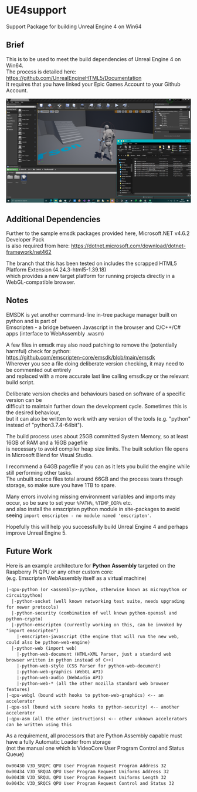 # UE4support
Support Package for building Unreal Engine 4 on Win64

## Brief
This is to be used to meet the build dependencies of Unreal Engine 4 on Win64. \
The process is detailed here: https://github.com/UnrealEngineHTML5/Documentation \
It requires that you have linked your Epic Games Account to your Github Account.

![UE4-HTML5](https://github.com/TheMindVirus/UE4support/blob/main/UE4-HTML5.png)

## Additional Dependencies
Further to the sample emsdk packages provided here, Microsoft.NET v4.6.2 Developer Pack \
is also required from here: https://dotnet.microsoft.com/download/dotnet-framework/net462

The branch that this has been tested on includes the scrapped HTML5 Platform Extension (4.24.3-html5-1.39.18) \
which provides a new target platform for running projects directly in a WebGL-compatible browser.

## Notes
EMSDK is yet another command-line in-tree package manager built on python and is part of \
Emscripten - a bridge between Javascript in the browser and C/C++/C# apps (interface to WebAssembly .wasm)

A few files in emsdk may also need patching to remove the (potentially harmful) check for python: \
https://github.com/emscripten-core/emsdk/blob/main/emsdk \
Wherever you see a file doing deliberate version checking, it may need to be commented out entirely \
and replaced with a more accurate last line calling emsdk.py or the relevant build script.

Deliberate version checks and behaviours based on software of a specific version can be \
difficult to maintain further down the development cycle. Sometimes this is the desired behaviour, \
but it can also be written to work with any version of the tools (e.g. "python" instead of "python3.7.4-64bit").

The build process uses about 25GB committed System Memory, so at least 16GB of RAM and a 16GB pagefile \
is necessary to avoid compiler heap size limits. The built solution file opens in Microsoft Blend for Visual Studio.

I recommend a 64GB pagefile if you can as it lets you build the engine while still performing other tasks. \
The unbuilt source files total around 66GB and the process tears through storage, so make sure you have 1TB to spare.

Many errors involving missing environment variables and imports may occur, so be sure to set your `%PATH%`, `%TEMP_DIR%` etc. \
and also install the emscripten python module in site-packages to avoid seeing `import emscripten - no module named 'emscripten'`.

Hopefully this will help you successfully build Unreal Engine 4 and perhaps improve Unreal Engine 5.

## Future Work
Here is an example architecture for **Python Assembly** targeted on the Raspberry Pi QPU or any other custom core: \
(e.g. Emscripten WebAssembly itself as a virtual machine)
```
|-qpu-python (or <assembly>-python, otherwise known as micropython or circuitpython)
  |-python-socket (well known networking test suite, needs upgrading for newer protocols)
  |-python-security (combination of well known python-openssl and python-crypto)
  |-python-emscripten (currently working on this, can be invoked by "import emscripten")
    |-emscripten-javascript (the engine that will run the new web, could also be python-web-engine)
  |-python-web (import web)
    |-python-web-document (HTML+XML Parser, just a standard web browser written in python instead of C++)
    |-python-web-style (CSS Parser for python-web-document)
    |-python-web-graphics (WebGL API)
    |-python-web-audio (WebAudio API)
    |-python-web-* (all the other mozilla standard web browser features)
|-qpu-webgl (bound with hooks to python-web-graphics) <-- an accelerator
|-qpu-ssl (bound with secure hooks to python-security) <-- another accelerator
|-qpu-asm (all the other instructions) <-- other unknown accelerators can be written using this
```
As a requirement, all processors that are Python Assembly capable must have a fully Automatic Loader from storage \
(not the manual one which is VideoCore User Program Control and Status Queue)
```
0x00430 V3D_SRQPC QPU User Program Request Program Address 32 
0x00434 V3D_SRQUA QPU User Program Request Uniforms Address 32 
0x00438 V3D_SRQUL QPU User Program Request Uniforms Length 32 
0x0043c V3D_SRQCS QPU User Program Request Control and Status 32
```
